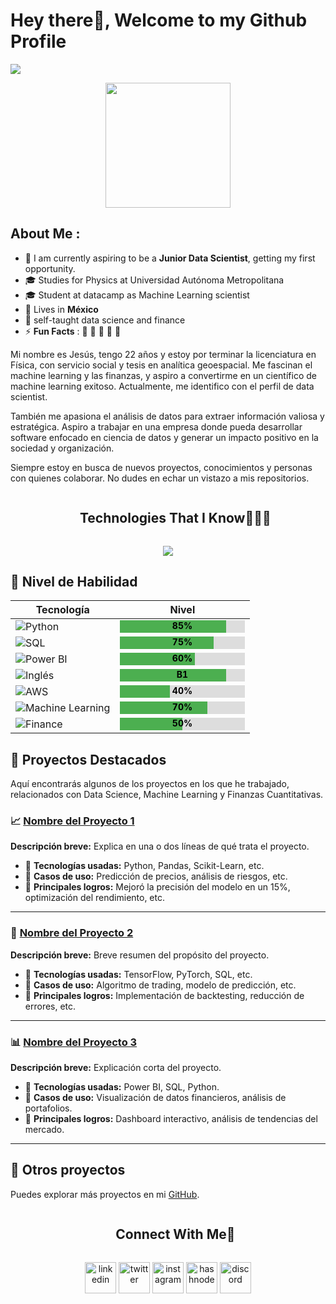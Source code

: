 # Hey there👋, Welcome to my Github Profile

<img src="https://readme-typing-svg.herokuapp.com?font=Architects+Daughter&color=22EBF7&size=25&center=false&lines=hey!+its+Jesús;Data+Scientist...;Machine+Learning...;Finance+Enthusiast..."/>


<p align="center">
  <img src="https://assets.gocoderz.xyz/site/wp-content/uploads/2017/02/shutterstock_239157115-460x320.jpg" height="200"/>
</p>

## About Me :

- 🏢 I am currently aspiring to be a **Junior Data Scientist**, getting my first opportunity. 
- 🎓 Studies for Physics at Universidad Autónoma Metropolitana
- 🎓 Student at datacamp as Machine Learning scientist
- 🏡 Lives in **México**
-  📖 self-taught data science and finance
- ⚡ **Fun Facts** : 🍕 🏉 🏏 🎥 🚞




<div>
 <p>

Mi nombre es Jesús, tengo 22 años y estoy por terminar la licenciatura en Física, con servicio social y tesis en analítica geoespacial. Me fascinan el machine learning y las finanzas, y aspiro a convertirme en un científico de machine learning exitoso. Actualmente, me identifico con el perfil de data scientist.

También me apasiona el análisis de datos para extraer información valiosa y estratégica. Aspiro a trabajar en una empresa donde pueda desarrollar software enfocado en ciencia de datos y generar un impacto positivo en la sociedad y organización.

Siempre estoy en busca de nuevos proyectos, conocimientos y personas con quienes colaborar. No dudes en echar un vistazo a mis repositorios.


</h4>
</div>



<!--h1 without bottom border-->
<div id="user-content-toc">
  <ul align="center">
    <summary><h2 style="display: inline-block">Technologies That I Know👨🏻‍💻</h2></summary>
  </ul>
</div>
<!--tech stack icons-->
<p align="center">
  <a href="https://skillicons.dev">
    <img src="https://skillicons.dev/icons?i=git,aws,github,mysql,py,vscode," />
  </a>
</p>




## 🚀 Nivel de Habilidad

| Tecnología                | Nivel |
|---------------------------|-------|
| ![Python](https://img.shields.io/badge/Python-3776AB?style=for-the-badge&logo=python&logoColor=white) | <svg width="200" height="20"><rect width="85%" height="100%" fill="#4CAF50"/><rect x="85%" width="15%" height="100%" fill="#ddd"/><text x="50%" y="14" fill="black" font-size="14" font-weight="bold" text-anchor="middle">85%</text></svg> |
| ![SQL](https://img.shields.io/badge/SQL-CC2927?style=for-the-badge&logo=postgresql&logoColor=white) | <svg width="200" height="20"><rect width="75%" height="100%" fill="#4CAF50"/><rect x="75%" width="25%" height="100%" fill="#ddd"/><text x="50%" y="14" fill="black" font-size="14" font-weight="bold" text-anchor="middle">75%</text></svg> |
| ![Power BI](https://img.shields.io/badge/Power%20BI-F2C811?style=for-the-badge&logo=powerbi&logoColor=white) | <svg width="200" height="20"><rect width="60%" height="100%" fill="#4CAF50"/><rect x="60%" width="40%" height="100%" fill="#ddd"/><text x="50%" y="14" fill="black" font-size="14" font-weight="bold" text-anchor="middle">60%</text></svg> |
| ![Inglés](https://img.shields.io/badge/Python-3776AB?style=for-the-badge&logo=python&logoColor=white) | <svg width="200" height="20"><rect width="85%" height="100%" fill="#4CAF50"/><rect x="85%" width="15%" height="100%" fill="#ddd"/><text x="50%" y="14" fill="black" font-size="14" font-weight="bold" text-anchor="middle">B1</text></svg> |
| ![AWS](https://img.shields.io/badge/AWS-232F3E?style=for-the-badge&logo=amazonaws&logoColor=white) | <svg width="200" height="20"><rect width="40%" height="100%" fill="#4CAF50"/><rect x="40%" width="60%" height="100%" fill="#ddd"/><text x="50%" y="14" fill="black" font-size="14" font-weight="bold" text-anchor="middle">40%</text></svg> |
| ![Machine Learning](https://img.shields.io/badge/Machine%20Learning-FF6F00?style=for-the-badge&logo=tensorflow&logoColor=white) | <svg width="200" height="20"><rect width="70%" height="100%" fill="#4CAF50"/><rect x="70%" width="30%" height="100%" fill="#ddd"/><text x="50%" y="14" fill="black" font-size="14" font-weight="bold" text-anchor="middle">70%</text></svg> |
| ![Finance](https://img.shields.io/badge/Finance-4CAF50?style=for-the-badge&logo=chartbar&logoColor=white) | <svg width="200" height="20"><rect width="50%" height="100%" fill="#4CAF50"/><rect x="50%" width="50%" height="100%" fill="#ddd"/><text x="50%" y="14" fill="black" font-size="14" font-weight="bold" text-anchor="middle">50%</text></svg> |



## 🚀 Proyectos Destacados

Aquí encontrarás algunos de los proyectos en los que he trabajado, relacionados con Data Science, Machine Learning y Finanzas Cuantitativas.

### 📈 [Nombre del Proyecto 1](URL_DEL_REPOSITORIO)
**Descripción breve:** Explica en una o dos líneas de qué trata el proyecto.  
- 🔹 **Tecnologías usadas:** Python, Pandas, Scikit-Learn, etc.  
- 🔹 **Casos de uso:** Predicción de precios, análisis de riesgos, etc.  
- 🔹 **Principales logros:** Mejoró la precisión del modelo en un 15%, optimización del rendimiento, etc.  

---

### 🤖 [Nombre del Proyecto 2](URL_DEL_REPOSITORIO)
**Descripción breve:** Breve resumen del propósito del proyecto.  
- 🔹 **Tecnologías usadas:** TensorFlow, PyTorch, SQL, etc.  
- 🔹 **Casos de uso:** Algoritmo de trading, modelo de predicción, etc.  
- 🔹 **Principales logros:** Implementación de backtesting, reducción de errores, etc.  

---

### 📊 [Nombre del Proyecto 3](URL_DEL_REPOSITORIO)
**Descripción breve:** Explicación corta del proyecto.  
- 🔹 **Tecnologías usadas:** Power BI, SQL, Python.  
- 🔹 **Casos de uso:** Visualización de datos financieros, análisis de portafolios.  
- 🔹 **Principales logros:** Dashboard interactivo, análisis de tendencias del mercado.  

---

## 📂 Otros proyectos
Puedes explorar más proyectos en mi [GitHub](https://github.com/TU_USUARIO).









<!-- Connect with me -->
<!--h2 without bottom border-->
<div id="user-content-toc">
  <ul align="center">
    <summary><h2 style="display: inline-block">Connect With Me🤝</h2></summary>
  </ul>
</div>

<!--icons and links-->
<p align="center">
<a href="https://www.linkedin.com/in/1010nishant/" target="blank"><img align="center" src="https://user-images.githubusercontent.com/88904952/234979284-68c11d7f-1acc-4f0c-ac78-044e1037d7b0.png" alt="linkedin" height="50" width="50" /></a>
<a href="https://twitter.com/1010nishant" target="blank"><img align="center" src="https://user-images.githubusercontent.com/88904952/234980676-61bfb021-ecc8-48f7-88e6-34c1b06c4a58.png" alt="twitter" height="50" width="50" /></a> 
<a href="https://www.instagram.com/nishant.jangir.1010/" target="blank"><img align="center" src="https://user-images.githubusercontent.com/88904952/234981169-2dd1e58f-4b7e-468c-8213-034ba62156c3.png" alt="instagram" height="50" width="50" /></a>
<a href="https://1010nishant.hashnode.dev/" target="blank"><img align="center" src="https://user-images.githubusercontent.com/88904952/234982196-562aea17-5532-4550-8c08-1c7cb994a541.png" alt="hashnode" height="50" width="50" /></a>
<a href="https://discordapp.com/users/957722095381540874" target="blank"><img align="center" src="https://user-images.githubusercontent.com/88904952/234982627-019fd336-6248-453c-9b05-97c13fd1d207.png" alt="discord" height="50" width="50" /></a>
  
</p>

